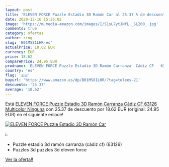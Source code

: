 ```yaml
---
layout: post
title: 'ELEVEN FORCE Puzzle Estadio 3D Ramón Car al 25.37 % de descuento'
date: 2020-12-16 15:26:02
image: 'https://m.media-amazon.com/images/I/51sL7ytJNfL._SL200_.jpg'
comments: true
category: ofertas
author: ring
slug: 'B01MS81LHR-es'
actualPrice: 18.62 EUR
currency: EUR
price: 18.62
comparePrice: 24.95 EUR
prodname: 'ELEVEN FORCE Puzzle Estadio 3D Ramón Carranza  Cádiz CF   63126   Multicolor  Ninguna'
country: 'es'
flag: '🇪🇸'
buyurl: 'https://www.amazon.es/dp/B01MS81LHR/?tag=tolees-21'
descuento: '25.37'
average: '18.62'
---
```


Está [ELEVEN FORCE Puzzle Estadio 3D Ramón Carranza  Cádiz CF   63126   Multicolor  Ninguna](https://www.amazon.es/dp/B01MS81LHR/?tag=tolees-21) con 25.37 de descuento por 18.62 EUR (original: 24.95 EUR) en el siguiente enlace!

[![ELEVEN FORCE Puzzle Estadio 3D Ramón Car](https://m.media-amazon.com/images/I/51sL7ytJNfL._SL200_.jpg)](https://www.amazon.es/dp/B01MS81LHR/?tag=tolees-21)

ℹ️:

- Puzzle estadio 3d ramón carranza (cádiz cf) (63126)
- Puzzles 3d puzzles 3d eleven force

[Ver la oferta!!](https://www.amazon.es/dp/B01MS81LHR/?tag=tolees-21)
